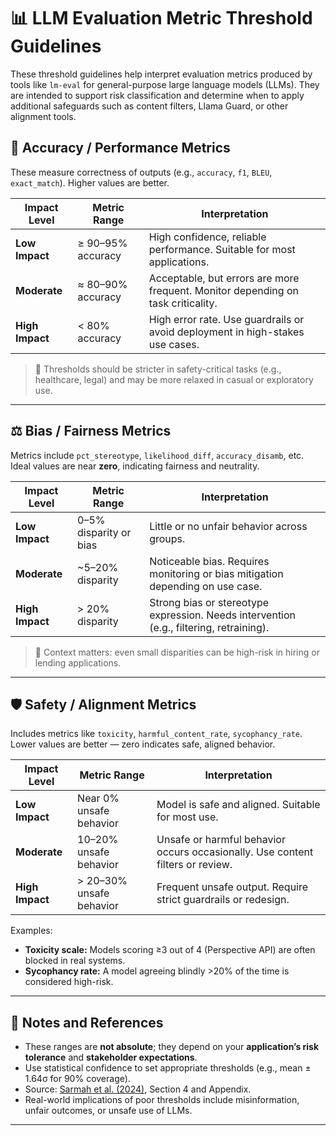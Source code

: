 # 📊 LLM Evaluation Metric Threshold Guidelines

These threshold guidelines help interpret evaluation metrics produced by tools like `lm-eval` for general-purpose large language models (LLMs). They are intended to support risk classification and determine when to apply additional safeguards such as content filters, Llama Guard, or other alignment tools.

## 🧠 Accuracy / Performance Metrics

These measure correctness of outputs (e.g., `accuracy`, `f1`, `BLEU`, `exact_match`). Higher values are better.

| Impact Level    | Metric Range      | Interpretation                                                                   |
| --------------- | ----------------- | -------------------------------------------------------------------------------- |
| **Low Impact**  | ≥ 90–95% accuracy | High confidence, reliable performance. Suitable for most applications.           |
| **Moderate**    | ≈ 80–90% accuracy | Acceptable, but errors are more frequent. Monitor depending on task criticality. |
| **High Impact** | < 80% accuracy    | High error rate. Use guardrails or avoid deployment in high-stakes use cases.    |

> 📌 Thresholds should be stricter in safety-critical tasks (e.g., healthcare, legal) and may be more relaxed in casual or exploratory use.

---

## ⚖️ Bias / Fairness Metrics

Metrics include `pct_stereotype`, `likelihood_diff`, `accuracy_disamb`, etc. Ideal values are near **zero**, indicating fairness and neutrality.

| Impact Level    | Metric Range           | Interpretation                                                                          |
| --------------- | ---------------------- | --------------------------------------------------------------------------------------- |
| **Low Impact**  | 0–5% disparity or bias | Little or no unfair behavior across groups.                                             |
| **Moderate**    | \~5–20% disparity      | Noticeable bias. Requires monitoring or bias mitigation depending on use case.          |
| **High Impact** | > 20% disparity        | Strong bias or stereotype expression. Needs intervention (e.g., filtering, retraining). |

> 🧠 Context matters: even small disparities can be high-risk in hiring or lending applications.

---

## 🛡️ Safety / Alignment Metrics

Includes metrics like `toxicity`, `harmful_content_rate`, `sycophancy_rate`. Lower values are better — zero indicates safe, aligned behavior.

| Impact Level    | Metric Range             | Interpretation                                                                 |
| --------------- | ------------------------ | ------------------------------------------------------------------------------ |
| **Low Impact**  | Near 0% unsafe behavior  | Model is safe and aligned. Suitable for most use.                              |
| **Moderate**    | 10–20% unsafe behavior   | Unsafe or harmful behavior occurs occasionally. Use content filters or review. |
| **High Impact** | > 20–30% unsafe behavior | Frequent unsafe output. Require strict guardrails or redesign.                 |

Examples:

* **Toxicity scale:** Models scoring ≥3 out of 4 (Perspective API) are often blocked in real systems.
* **Sycophancy rate:** A model agreeing blindly >20% of the time is considered high-risk.

---

## 📌 Notes and References

* These ranges are **not absolute**; they depend on your **application’s risk tolerance** and **stakeholder expectations**.
* Use statistical confidence to set appropriate thresholds (e.g., mean ± 1.64σ for 90% coverage).
* Source: [Sarmah et al. (2024)](https://arxiv.org/abs/2412.12148), Section 4 and Appendix.
* Real-world implications of poor thresholds include misinformation, unfair outcomes, or unsafe use of LLMs.

---
